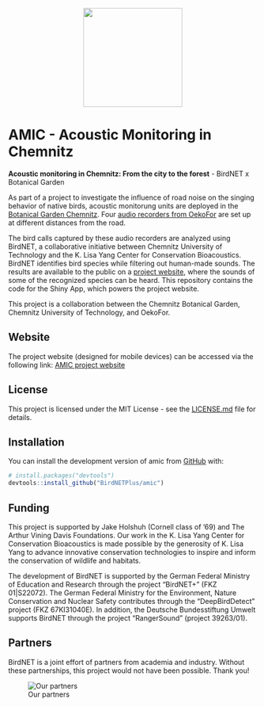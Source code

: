 
<!-- README.md is generated from README.Rmd. Please edit that file -->
<p align="center">

<img src="https://tuc.cloud/index.php/s/N8Zs584pFJnak5C/download/amic_logo.png" width="200" />

<!-- badges: start -->
<!-- badges: end -->

# AMIC - Acoustic Monitoring in Chemnitz

**Acoustic monitoring in Chemnitz: From the city to the forest** -
BirdNET x Botanical Garden

As part of a project to investigate the influence of road noise on the
singing behavior of native birds, acoustic monitorung units are deployed
in the [Botanical Garden
Chemnitz](https://www.chemnitz.de/chemnitz/de/leben-in-chemnitz/freizeit/botanischer-garten/index.html).
Four [audio recorders from
OekoFor](https://oekofor.netlify.app/de/portfolio/ecopi-bird/) are set
up at different distances from the road.

The bird calls captured by these audio recorders are analyzed using
BirdNET, a collaborative initiative between Chemnitz University of
Technology and the K. Lisa Yang Center for Conservation Bioacoustics.
BirdNET identifies bird species while filtering out human-made sounds.
The results are available to the public on a [project
website](birdnet.tu-chemnitz.de/link/botanischergarten), where the
sounds of some of the recognized species can be heard. This repository
contains the code for the Shiny App, which powers the project website.

This project is a collaboration between the Chemnitz Botanical Garden,
Chemnitz University of Technology, and OekoFor.

## Website

The project website (designed for mobile devices) can be accessed via
the following link: [AMIC project
website](birdnet.tu-chemnitz.de/link/botanischergarten)

## License

This project is licensed under the MIT License - see the
[LICENSE.md](LICENSE.md) file for details.

## Installation

You can install the development version of amic from
[GitHub](https://github.com/) with:

``` r
# install.packages("devtools")
devtools::install_github("BirdNETPlus/amic")
```

## Funding

This project is supported by Jake Holshuh (Cornell class of ’69) and The
Arthur Vining Davis Foundations. Our work in the K. Lisa Yang Center for
Conservation Bioacoustics is made possible by the generosity of K. Lisa
Yang to advance innovative conservation technologies to inspire and
inform the conservation of wildlife and habitats.

The development of BirdNET is supported by the German Federal Ministry of Education and Research through the project “BirdNET+” (FKZ 01|S22072). The German Federal Ministry for the Environment, Nature Conservation and Nuclear Safety contributes through the “DeepBirdDetect” project (FKZ 67KI31040E). In addition, the Deutsche Bundesstiftung Umwelt supports BirdNET through the project “RangerSound” (project 39263/01).

## Partners

BirdNET is a joint effort of partners from academia and industry.
Without these partnerships, this project would not have been possible.
Thank you!

<figure>
<img
src="https://tuc.cloud/index.php/s/KSdWfX5CnSRpRgQ/download/box_logos.png"
alt="Our partners" />
<figcaption aria-hidden="true">Our partners</figcaption>
</figure>
